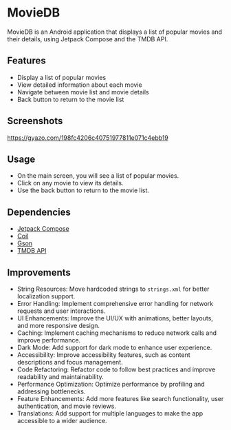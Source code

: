# MovieDB

MovieDB is an Android application that displays a list of popular movies and their details,
using Jetpack Compose and the TMDB API.

## Features

- Display a list of popular movies
- View detailed information about each movie
- Navigate between movie list and movie details
- Back button to return to the movie list

## Screenshots
https://gyazo.com/198fc4206c40751977811e071c4ebb19

## Usage

- On the main screen, you will see a list of popular movies.
- Click on any movie to view its details.
- Use the back button to return to the movie list.

## Dependencies

- [Jetpack Compose](https://developer.android.com/jetpack/compose)
- [Coil](https://coil-kt.github.io/coil/)
- [Gson](https://github.com/google/gson)
- [TMDB API](https://www.themoviedb.org/documentation/api)


## Improvements
- String Resources: Move hardcoded strings to `strings.xml` for better localization support.
- Error Handling: Implement comprehensive error handling for network requests and user interactions.
- UI Enhancements: Improve the UI/UX with animations, better layouts, and more responsive design.
- Caching: Implement caching mechanisms to reduce network calls and improve performance.
- Dark Mode: Add support for dark mode to enhance user experience.
- Accessibility: Improve accessibility features, such as content descriptions and focus management.
- Code Refactoring: Refactor code to follow best practices and improve readability and maintainability.
- Performance Optimization: Optimize performance by profiling and addressing bottlenecks.
- Feature Enhancements: Add more features like search functionality, user authentication, and movie reviews.
- Translations: Add support for multiple languages to make the app accessible to a wider audience.
